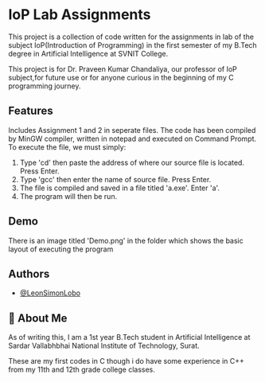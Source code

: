 
# IoP Lab Assignments

This project is a collection of code written for the assignments in lab of the subject IoP(Introduction of Programming) in the first semester of my B.Tech degree in Artificial Intelligence at SVNIT College.

This project is for Dr. Praveen Kumar Chandaliya, our professor of IoP subject,for future use or for anyone curious in the beginning of my C programming journey.


## Features

Includes Assignment 1 and 2 in seperate files.
The code has been compiled by MinGW compiler, written in notepad and executed on Command Prompt.
To execute the file, we must simply:  
1) Type 'cd' then paste the address of where our source file is located. Press Enter.
2) Type 'gcc' then enter the name of source file. Press Enter.  
3) The file is compiled and saved in a file titled 'a.exe'. Enter 'a'.  
4) The program will then be run.

## Demo

There is an image titled 'Demo.png' in the folder which shows the basic layout of executing the program


## Authors

- [@LeonSimonLobo](https://github.com/LeonSimonLobo)


## 🚀 About Me
As of writing this, I am a 1st year B.Tech student in Artificial Intelligence at Sardar Vallabhbhai National Institute of Technology, Surat.

These are my first codes in C though i do have some experience in C++ from my 11th and 12th grade college classes.

